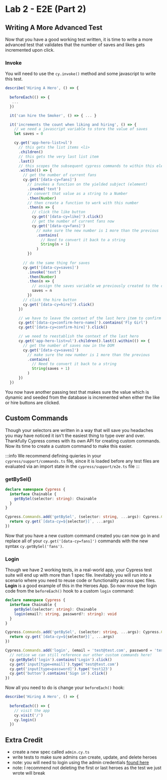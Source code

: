 # Lab 2 - E2E (Part 2)


## Writing A More Advanced Test
Now that you have a good working test written, it is time to write a more advanced test that validates that the number of saves and likes gets incremented upon click.

### Invoke
You will need to use the `cy.invoke()` method and some javascript to write this test.

```ts title='./client/cypress/e2e/spec.cy.ts'
describe('Hiring A Hero', () => {
  
  beforeEach(() => {
   ...
  })

  it('can hire the Smoker', () => { ... }

  it('increments the count when liking and hiring', () => {
    // we need a javascript variable to store the value of saves
    let saves = 0

    cy.get('app-hero-list>ul')
      // this gets the list items <li>
      .children()
      // this gets the very last list item
      .last()
      // this scopes the subsequent cypress commands to within this element
      .within(() => {
        // get the number of current fans
        cy.get('[data-cy=fans]')
          // invokes a function on the yielded subject (element)
          .invoke('text')
          // convert that value as a string to a Number
          .then(Number)
          // then create a function to work with this number
          .then(n => {
            // click the like button
            cy.get('[data-cy=like]').click()
            // get the number of current fans now
            cy.get('[data-cy=fans]')
              // make sure the new number is 1 more than the previous
              .contains(
                // Need to convert it back to a string
                String(n + 1)
              )
          })
        
        // do the same thing for saves
        cy.get('[data-cy=saves]')
          .invoke('text')
          .then(Number)
          .then(n => {
            // assign the saves variable we previously created to the current value of saves in the DOM
            saves = n
          })
        // click the hire button
        cy.get('[data-cy=hire]').click()
      })

      // we have to leave the context of the last hero item to confirm the hire
      cy.get('[data-cy=confirm-hero-name]').contains('Fly Girl')
      cy.get('[data-cy=confirm-hire]').click()

      // we need to reestablish the context of the last hero
      cy.get('app-hero-list>ul').children().last().within(() => {
        // get the number of saves now in the DOM
        cy.get('[data-cy=saves]')
          // make sure the new number is 1 more than the previous
          .contains(
            // Need to convert it back to a string
            String(saves + 1)
          )
      })
  })
```

You now have another passing test that makes sure the value which is dynamic and seeded from the database is incremented when either the like or hire buttons are clicked.

## Custom Commands
Though your selectors are written in a way that will save you headaches you may have noticed it isn't the easiest thing to type over and over. Thankfully Cypress comes with its own API for creating custom commands. Now its time to create a custom command to make this easier. 

:::info
We recommend defining quieries in your `cypress/support/commands.ts` file, since it is loaded before any test files are evaluated via an import state in the `cypress/support/e2e.ts` file
:::

### getBySel()

```ts title='./client/cypress/support/commands.ts'
declare namespace Cypress {
  interface Chainable {
    getBySel(selector: string): Chainable
  }
}

Cypress.Commands.add('getBySel', (selector: string, ...args): Cypress.Chainable => {
  return cy.get(`[data-cy=${selector}]`, ...args)
})
```

Now that you have a new custom command created you can now go in and replace all of your `cy.get('[data-cy=fans]')` commands with the new syntax `cy.getBySel('fans')`. 

### Login

Though we have 2 working tests, in a real-world app, your Cypress test suite will end up with more than 1 spec file. Inevitably you will run into a scenario where you need to reuse code or functionality across spec files. **Login** is a good example of this in the Heroes App. So now move the login code from the `beforeEach()` hook to a custom `login` command:

```ts title='./client/cypress/support/commands.ts'
declare namespace Cypress {
  interface Chainable {
    getBySel(selector: string): Chainable
    login(email?: string, password?: string): void
  }
}

Cypress.Commands.add('getBySel', (selector: string, ...args): Cypress.Chainable => {
  return cy.get(`[data-cy=${selector}]`, ...args)
})

Cypress.Commands.add('login', (email = 'test@test.com', password = 'test123'): void => {
  // notice we can still reference our other custom commands here!
  cy.getBySel('login').contains('Login').click()
  cy.get('input[type=email]').type('test@test.com')
  cy.get('input[type=password]').type('test123')
  cy.get('button').contains('Sign in').click()
})
```

Now all you need to do is change your `beforeEach()` hook:

```ts title='./client/cypress/e2e/spec.cy.ts'
describe('Hiring A Hero', () => {
  
  beforeEach(() => {
    // visit the app
    cy.visit('/')
    cy.login()
  })
```

## Extra Credit

- create a new spec called `admin.cy.ts`
- write tests to make sure admins can create, update, and delete heroes
- note: you will need to login using the admin credentials [found here](/#get-to-know-the-app)
- note: I recommend not deleting the first or last heroes as the test we just wrote will break